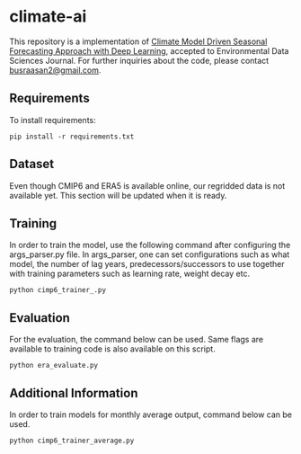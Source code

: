 # climate-ai
This repository is a implementation of [Climate Model Driven Seasonal Forecasting Approach with Deep Learning](https://arxiv.org/abs/2302.10480), accepted to Environmental Data Sciences Journal. For further inquiries about the code, please contact busraasan2@gmail.com.

## Requirements

To install requirements:

```setup
pip install -r requirements.txt
```

## Dataset

Even though CMIP6 and ERA5 is available online, our regridded data is not available yet. This section will be updated when it is ready.

## Training

In order to train the model, use the following command after configuring the args_parser.py file. In args_parser, one can set configurations such as what model, the number of lag years, predecessors/successors to use together with training parameters such as learning rate, weight decay etc.

```train
python cimp6_trainer_.py
```

## Evaluation

For the evaluation, the command below can be used. Same flags are available to training code is also available on this script.

```evaluate
python era_evaluate.py 
```

## Additional Information

In order to train models for monthly average output, command below can be used.

```train
python cimp6_trainer_average.py
```


